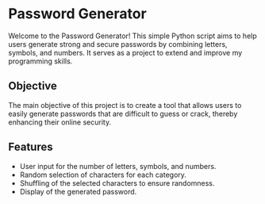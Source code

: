# Password Generator

Welcome to the Password Generator! This simple Python script aims to help users generate strong and secure passwords by combining letters, symbols, and numbers. It serves as a project to extend and improve my programming skills.

## Objective
The main objective of this project is to create a tool that allows users to easily generate passwords that are difficult to guess or crack, thereby enhancing their online security.

## Features
- User input for the number of letters, symbols, and numbers.
- Random selection of characters for each category.
- Shuffling of the selected characters to ensure randomness.
- Display of the generated password.
